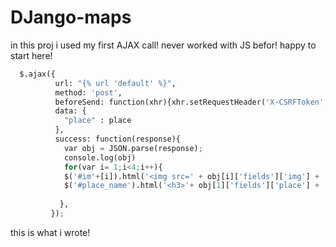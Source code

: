 # DJango-maps

in this proj i used my first AJAX call! never worked with JS befor! happy to start here!

```py
  $.ajax({
          url: "{% url 'default' %}",
          method: 'post',
          beforeSend: function(xhr){xhr.setRequestHeader('X-CSRFToken', $("input[name='csrfmiddlewaretoken']").val());},
          data: {
            "place" : place
          },
          success: function(response){
            var obj = JSON.parse(response);
            console.log(obj)
            for(var i= 1;i<4;i++){
            $('#im'+[i]).html('<img src=' + obj[i]['fields']['img'] + '/>')}
            $('#place_name').html('<h3>'+ obj[1]['fields']['place'] + '</h3><p>'+ obj[0]['fields']['info_about_place']+'</p>')
      
           },
         });
```

this is what i wrote! 

